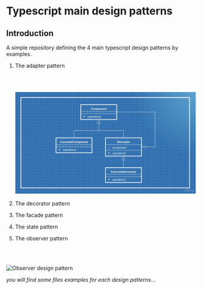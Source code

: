# Typescript main design patterns

## Introduction

A simple repository defining the 4 main typescript design patterns by examples.

1. The adapter pattern

   <br>
   <br>

   ![Decorator design pattern]('./../decorator-design-pattern.png)

2. The decorator pattern
3. The facade pattern
4. The state pattern
5. The observer pattern

  <br>
  <br>

![Observer design pattern]('./../observer-design-pattern.png')

_you will find some files examples for each design patterns..._
